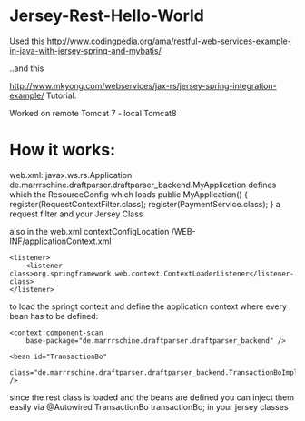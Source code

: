# Jersey-Rest-Hello-World

Used this
http://www.codingpedia.org/ama/restful-web-services-example-in-java-with-jersey-spring-and-mybatis/

..and this

http://www.mkyong.com/webservices/jax-rs/jersey-spring-integration-example/
Tutorial.

Worked on remote Tomcat 7 - local Tomcat8

# How it works:

web.xml:
		<init-param>
			<param-name>javax.ws.rs.Application</param-name>
			<param-value>de.marrrschine.draftparser.draftparser_backend.MyApplication</param-value>
		</init-param>
defines which the ResourceConfig which loads 
	public MyApplication() {
		register(RequestContextFilter.class);
		register(PaymentService.class);
	}
a request filter and your Jersey Class

also in the web.xml
	<context-param>
		<param-name>contextConfigLocation</param-name>
		<param-value>/WEB-INF/applicationContext.xml</param-value>
	</context-param>

	<listener>
		<listener-class>org.springframework.web.context.ContextLoaderListener</listener-class>
	</listener>
	
to load the springt context and define the application context where every bean has to be defined:

	<context:component-scan
		base-package="de.marrrschine.draftparser.draftparser_backend" />

	<bean id="TransactionBo"
		class="de.marrrschine.draftparser.draftparser_backend.TransactionBoImpl" />

since the rest class is loaded and the beans are defined you can inject them easily via
	@Autowired
	TransactionBo transactionBo;
in your jersey classes
